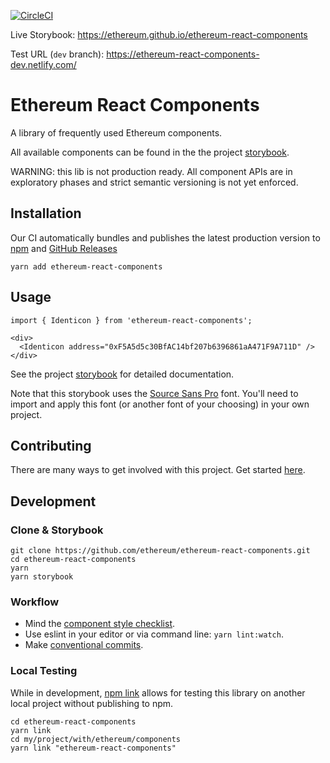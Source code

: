 [![CircleCI](https://circleci.com/gh/ethereum/ethereum-react-components.svg?style=shield)](https://circleci.com/gh/ethereum/ethereum-react-components)

Live Storybook: https://ethereum.github.io/ethereum-react-components

Test URL (`dev` branch): https://ethereum-react-components-dev.netlify.com/

# Ethereum React Components

A library of frequently used Ethereum components.

All available components can be found in the the project [storybook](https://ethereum.github.io/ethereum-react-components).

WARNING: this lib is not production ready. All component APIs are in exploratory phases and strict semantic versioning is not yet enforced.

## Installation

Our CI automatically bundles and publishes the latest production version to [npm](https://www.npmjs.com/package/ethereum-react-components) and [GitHub Releases](https://github.com/ethereum/ethereum-react-components/releases)

```
yarn add ethereum-react-components
```

## Usage

```
import { Identicon } from 'ethereum-react-components';

<div>
  <Identicon address="0xF5A5d5c30BfAC14bf207b6396861aA471F9A711D" />
</div>
```

See the project [storybook](https://ethereum.github.io/ethereum-react-components?selectedKind=Widgets%2FIdenticon) for detailed documentation.

Note that this storybook uses the [Source Sans Pro](https://fonts.google.com/specimen/Source+Sans+Pro?selection.family=Source+Sans+Pro:300,400,600,700) font. You'll need to import and apply this font (or another font of your choosing) in your own project.

## Contributing

There are many ways to get involved with this project. Get started [here](/docs/CONTRIBUTING.md).

## Development

### Clone & Storybook

```
git clone https://github.com/ethereum/ethereum-react-components.git
cd ethereum-react-components
yarn
yarn storybook
```

### Workflow

- Mind the [component style checklist](CHECKLIST.md).
- Use eslint in your editor or via command line: `yarn lint:watch`.
- Make [conventional commits](https://www.conventionalcommits.org/).

### Local Testing

While in development, [npm link](https://docs.npmjs.com/cli/link.html) allows for testing this library on another local project without publishing to npm.

```
cd ethereum-react-components
yarn link
cd my/project/with/ethereum/components
yarn link "ethereum-react-components"
```
